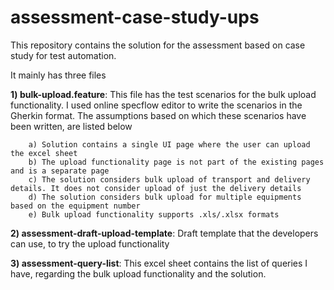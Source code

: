 # assessment-case-study-ups

This repository contains the solution for the assessment based on case study for test automation. 

It mainly has three files

**1) bulk-upload.feature**: This file has the test scenarios for the bulk upload functionality. I used online specflow editor to write the scenarios in the Gherkin format. The assumptions based on which these scenarios have been written, are listed below

        a) Solution contains a single UI page where the user can upload the excel sheet
        b) The upload functionality page is not part of the existing pages and is a separate page
        c) The solution considers bulk upload of transport and delivery details. It does not consider upload of just the delivery details
        d) The solution considers bulk upload for multiple equipments based on the equipment number
        e) Bulk upload functionality supports .xls/.xlsx formats

 **2) assessment-draft-upload-template**: Draft template that the developers can use, to try the upload functionality
 
 **3) assessment-query-list**: This excel sheet contains the list of queries I have, regarding the bulk upload functionality and the solution.
